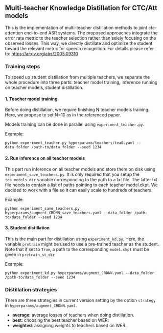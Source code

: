 ## Multi-teacher Knowledge Distillation for CTC/Att models
This is the implementation of multi-teacher distillation methods to
joint ctc-attention end-to-end ASR systems. The proposed approaches integrate
the error rate metric to the teacher selection rather than solely focusing on the observed losses.
This way, we directly distillate and optimize the student toward the relevant metric for speech recognition.
For details please refer to: https://arxiv.org/abs/2005.09310


### Training steps
To speed up student distillation from multiple teachers, we separate the whole procedure into
three parts: teacher model training, inference running on teacher models, student distillation.

#### 1. Teacher model training
Before doing distillation, we require finishing N teacher models training. Here, we propose to set N=10 as in the referenced paper.

Models training can be done in parallel using `experiment_teacher.py`.

Example:
```
python experiment_teacher.py hyperparams/teachers/tea0.yaml --data_folder /path-to/data_folder --seed 1234
```

#### 2. Run inference on all teacher models
This part run inference on all teacher models and store them on disk using `experiment_save_teachers.py`. It is only required that you setup the `tea_models_dir` variable corresponding to the path to a txt file. The latter txt file needs to contain 
a list of paths pointing to each teacher model.ckpt. We decided to work with a file so it can easily scale to hundreds of teachers. 

Example:
```
python experiment_save_teachers.py hyperparams/augment_CRDNN_save_teachers.yaml --data_folder /path-to/data_folder --seed 1234
```

#### 3. Student distillation
This is the main part for distillation using `experiment_kd.py`. Here, the variable `pretrain` might be used to use a pre-trained teacher as the student. Note that if set to `True`, a path to the corresponding `model.ckpt` must be given in `pretrain_st_dir` 

Example:
```
python experiment_kd.py hyperparams/augment_CRDNN.yaml --data_folder /path-to/data_folder --seed 1234
```

### Distillation strategies
There are three strategies in current version setting by the option `strategy` in `hyperparams/augment_CRDNN.yaml`.

- **average**: average losses of teachers when doing distillation.
- **best**: choosing the best teacher based on WER.
- **weighted**: assigning weights to teachers based on WER.
